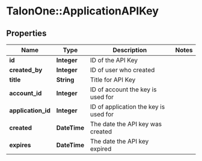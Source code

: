 # TalonOne::ApplicationAPIKey

## Properties
Name | Type | Description | Notes
------------ | ------------- | ------------- | -------------
**id** | **Integer** | ID of the API Key | 
**created_by** | **Integer** | ID of user who created | 
**title** | **String** | Title for API Key | 
**account_id** | **Integer** | ID of account the key is used for | 
**application_id** | **Integer** | ID of application the key is used for | 
**created** | **DateTime** | The date the API key was created | 
**expires** | **DateTime** | The date the API key expired | 


